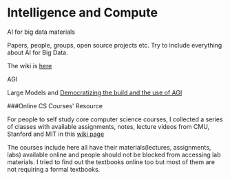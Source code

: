 # Intelligence and Compute

AI for big data materials

Papers, people, groups, open source projects etc. Try to include everything about AI for Big Data.

The wiki is [here](https://github.com/chunhui-shi/smart-compute/wiki/AI-for-Data-System-2019.2)


AGI

Large Models and [Democratizing the build and the use of AGI](https://github.com/chunhui-shi/smart-compute/wiki/chatGPT-(and-beyond)-engineering-and-deployment)

###Online CS Courses' Resource

For people to self study core computer science courses, I collected a series of classes with available assignments, notes, lecture videos from CMU, Stanford and MIT in this [wiki page](https://github.com/chunhui-shi/smart-compute/wiki/CS-Courses-Online-for-Self-Study)

The courses include here all have their materials(lectures, assignments, labs) available online and people should not be blocked from accessing lab materials. I tried to find out the textbooks online too but most of them are not requiring a formal textbooks.
